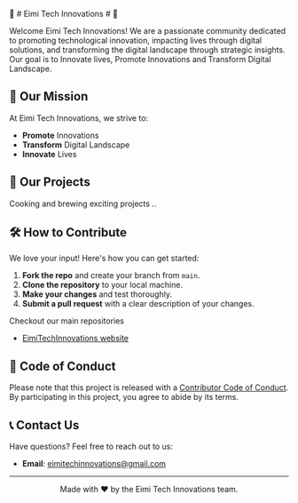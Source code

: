🌟 # Eimi Tech Innovations # 🌟

Welcome Eimi Tech Innovations! We are a passionate community dedicated to promoting technological innovation, impacting lives through digital solutions, and transforming the digital landscape through strategic insights. Our goal is to Innovate lives, Promote Innovations and Transform Digital Landscape.


## 🚀 Our Mission

At Eimi Tech Innovations, we strive to:
- **Promote** Innovations
- **Transform** Digital Landscape
- **Innovate** Lives

## 💼 Our Projects

Cooking and brewing exciting projects ..

## 🛠️ How to Contribute

We love your input! Here's how you can get started:
1. **Fork the repo** and create your branch from `main`.
2. **Clone the repository** to your local machine.
3. **Make your changes** and test thoroughly.
4. **Submit a pull request** with a clear description of your changes.

Checkout our main repositories
- [EimiTechInnovations website](https://github.com/EimiTech-Innovations/EimiTech-webpage/tree/main/client)

<!-- For detailed contribution guidelines, please refer to our [Contributing Guide](CONTRIBUTING.md). -->

## 📄 Code of Conduct

Please note that this project is released with a [Contributor Code of Conduct](https://github.com/EimiTech-Innovations/.github/blob/main/profile/CODE_OF_CONDUCT.md). By participating in this project, you agree to abide by its terms.

## 📞 Contact Us

Have questions? Feel free to reach out to us:
- **Email**: eimitechinnovations@gmail.com


<!-- ## ⭐ Acknowledgements

We would like to thank the following individuals and organizations for their support:
-  -->

---

<p align="center">
  Made with ❤️ by the Eimi Tech Innovations team.
</p>

